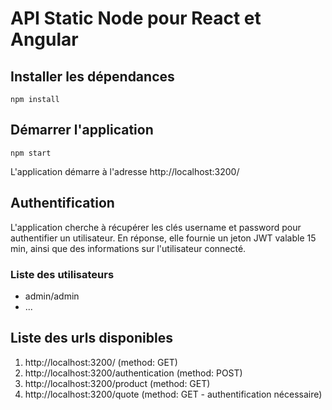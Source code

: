 # API Static Node pour React et Angular

## Installer les dépendances

`npm install`

## Démarrer l'application

`npm start`

L'application démarre à l'adresse http://localhost:3200/

## Authentification

L'application cherche à récupérer les clés username et password pour authentifier un utilisateur. En réponse, elle fournie un jeton JWT valable 15 min, ainsi que des informations sur l'utilisateur connecté.

### Liste des utilisateurs
- admin/admin
-  ... 

## Liste des urls disponibles

1. http://localhost:3200/               (method: GET)
2. http://localhost:3200/authentication (method: POST)
3. http://localhost:3200/product        (method: GET)
4. http://localhost:3200/quote          (method: GET - authentification nécessaire)
